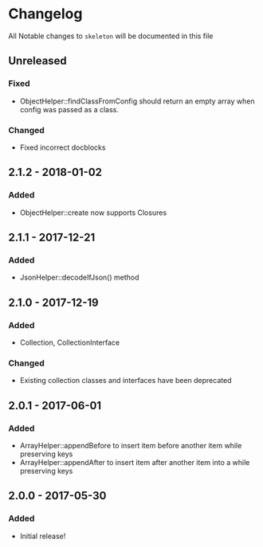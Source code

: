 # Changelog
All Notable changes to `skeleton` will be documented in this file

## Unreleased
### Fixed
- ObjectHelper::findClassFromConfig should return an empty array when config was passed as a class.

### Changed
- Fixed incorrect docblocks

## 2.1.2 - 2018-01-02

### Added
- ObjectHelper::create now supports Closures

## 2.1.1 - 2017-12-21

### Added
- JsonHelper::decodeIfJson() method

## 2.1.0 - 2017-12-19

### Added
- Collection, CollectionInterface

### Changed
- Existing collection classes and interfaces have been deprecated

## 2.0.1 - 2017-06-01

### Added
- ArrayHelper::appendBefore to insert item before another item while preserving keys
- ArrayHelper::appendAfter to insert item after another item into a while preserving keys

## 2.0.0 - 2017-05-30

### Added
- Initial release!

